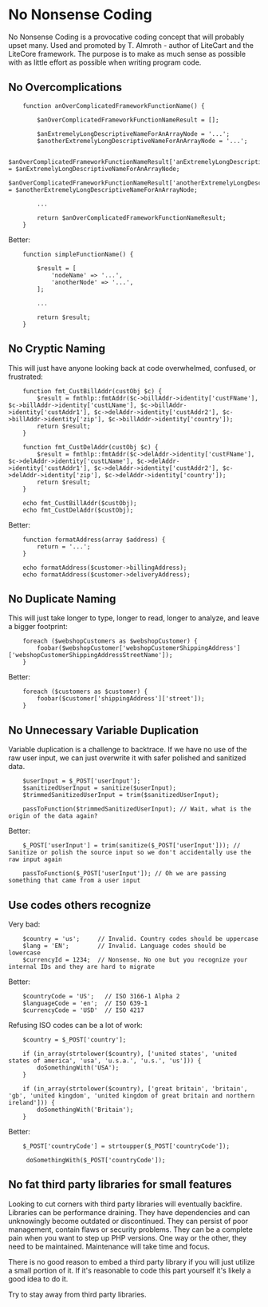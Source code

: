
# No Nonsense Coding

No Nonsense Coding is a provocative coding concept that will probably upset many. Used and promoted by T. Almroth - author of LiteCart and the LiteCore framework.
The purpose is to make as much sense as possible with as little effort as possible when writing program code.


## No Overcomplications

		function anOverComplicatedFrameworkFunctionName() {

			$anOverComplicatedFrameworkFunctionNameResult = [];

			$anExtremelyLongDescriptiveNameForAnArrayNode = '...';
			$anotherExtremelyLongDescriptiveNameForAnArrayNode = '...';

			$anOverComplicatedFrameworkFunctionNameResult['anExtremelyLongDescriptiveNameForAnArrayNode'] = $anExtremelyLongDescriptiveNameForAnArrayNode;
			$anOverComplicatedFrameworkFunctionNameResult['anotherExtremelyLongDescriptiveNameForAnArrayNode'] = $anotherExtremelyLongDescriptiveNameForAnArrayNode;

			...

			return $anOverComplicatedFrameworkFunctionNameResult;
		}

Better:

		function simpleFunctionName() {

			$result = [
				'nodeName' => '...',
				'anotherNode' => '...',
			];

			...

			return $result;
		}


## No Cryptic Naming

This will just have anyone looking back at code overwhelmed, confused, or frustrated:

		function fmt_CustBillAddr(custObj $c) {
			$result = fmthlp::fmtAddr($c->billAddr->identity['custFName'], $c->billAddr->identity['custLName'], $c->billAddr->identity['custAddr1'], $c->delAddr->identity['custAddr2'], $c->billAddr->identity['zip'], $c->billAddr->identity['country']);
			return $result;
		}

		function fmt_CustDelAddr(custObj $c) {
			$result = fmthlp::fmtAddr($c->delAddr->identity['custFName'], $c->delAddr->identity['custLName'], $c->delAddr->identity['custAddr1'], $c->delAddr->identity['custAddr2'], $c->delAddr->identity['zip'], $c->delAddr->identity['country']);
			return $result;
		}

		echo fmt_CustBillAddr($custObj);
		echo fmt_CustDelAddr($custObj);

Better:

		function formatAddress(array $address) {
			return = '...';
		}

		echo formatAddress($customer->billingAddress);
		echo formatAddress($customer->deliveryAddress);


## No Duplicate Naming

This will just take longer to type, longer to read, longer to analyze, and leave a bigger footprint:

		foreach ($webshopCustomers as $webshopCustomer) {
			foobar($webshopCustomer['webshopCustomerShippingAddress']['webshopCustomerShippingAddressStreetName']);
		}

Better:

		foreach ($customers as $customer) {
			foobar($customer['shippingAddress']['street']);
		}


## No Unnecessary Variable Duplication

Variable duplication is a challenge to backtrace. If we have no use of the raw user input, we can just overwrite it with safer polished and sanitized data.

		$userInput = $_POST['userInput'];
		$sanitizedUserInput = sanitize($userInput);
		$trimmedSanitizedUserInput = trim($sanitizedUserInput);

		passToFunction($trimmedSanitizedUserInput); // Wait, what is the origin of the data again?

Better:

		$_POST['userInput'] = trim(sanitize($_POST['userInput'])); // Sanitize or polish the source input so we don't accidentally use the raw input again

		passToFunction($_POST['userInput']); // Oh we are passing something that came from a user input


## Use codes others recognize

Very bad:

		$country = 'us';     // Invalid. Country codes should be uppercase
		$lang = 'EN';        // Invalid. Language codes should be lowercase
		$currencyId = 1234;  // Nonsense. No one but you recognize your internal IDs and they are hard to migrate

Better:

		$countryCode = 'US';   // ISO 3166-1 Alpha 2
		$languageCode = 'en';  // ISO 639-1
		$currencyCode = 'USD'  // ISO 4217


Refusing ISO codes can be a lot of work:

		$country = $_POST['country'];

		if (in_array(strtolower($country), ['united states', 'united states of america', 'usa', 'u.s.a.', 'u.s.', 'us'])) {
			doSomethingWith('USA');
		}

		if (in_array(strtolower($country), ['great britain', 'britain', 'gb', 'united kingdom', 'united kingdom of great britain and northern ireland'])) {
			doSomethingWith('Britain');
		}

Better:

		$_POST['countryCode'] = strtoupper($_POST['countryCode']);

		 doSomethingWith($_POST['countryCode']);


## No fat third party libraries for small features

Looking to cut corners with third party libraries will eventually backfire. Libraries can be performance draining. They have dependencies and can unknowingly become outdated or discontinued. They can persist of poor management, contain flaws or security problems. They can be a complete pain when you want to step up PHP versions. One way or the other, they need to be maintained. Maintenance will take time and focus.

There is no good reason to embed a third party library if you will just utilize a small portion of it. If it's reasonable to code this part yourself it's likely a good idea to do it.

Try to stay away from third party libraries.
